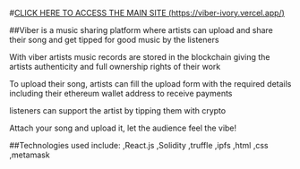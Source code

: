#[CLICK HERE TO ACCESS THE MAIN SITE (https://viber-ivory.vercel.app/)](https://viber-ivory.vercel.app/)

##Viber is a music sharing platform where artists can upload and share their song and get tipped for good music by the listeners

With viber artists music records are stored in the blockchain giving the artists authenticity and full ownership rights of their work

To upload their song, artists can fill the upload form with the required details including their ethereum wallet address to receive payments

listeners can support the artist by tipping them with crypto

Attach your song and upload it, let the audience feel the vibe!

##Technologies used include:
,React.js
,Solidity
,truffle
,ipfs
,html
,css
,metamask
